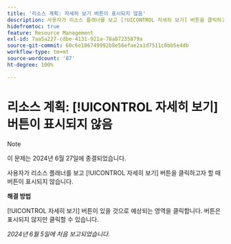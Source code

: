 ```yaml
---
title: '리소스 계획: 자세히 보기 버튼이 표시되지 않음'
description: 사용자가 리소스 플래너를 보고 [!UICONTROL 자세히 보기] 버튼을 클릭하고자 할 때 버튼이 표시되지 않습니다. 해결 방법을 사용할 수 있습니다.
hidefromtoc: true
feature: Resource Management
exl-id: 7aa5a227-cdbe-4131-921a-78a87235879a
source-git-commit: 60c6e186749992b8e56efae2a1d7511c8bb5e4db
workflow-type: tm+mt
source-wordcount: '87'
ht-degree: 100%

---
```


# 리소스 계획: [!UICONTROL 자세히 보기] 버튼이 표시되지 않음

>[!NOTE]
>
>이 문제는 2024년 6월 27일에 종결되었습니다.

사용자가 리소스 플래너를 보고 [!UICONTROL 자세히 보기] 버튼을 클릭하고자 할 때 버튼이 표시되지 않습니다.

**해결 방법**

[!UICONTROL 자세히 보기] 버튼이 있을 것으로 예상되는 영역을 클릭합니다. 버튼은 표시되지 않지만 클릭할 수 있습니다.

_2024년 6월 5일에 처음 보고되었습니다._

